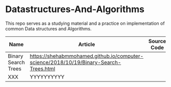 # Datastructures-And-Algorithms
This repo serves as a studying material and a practice on implementation of common Data structures and Algorithms.


| Name                       | Article                                                                                                                                   | Source Code                    |
|----------------------------|-------------------------------------------------------------------------------------------------------------------------------------------|--------------------------------|
| Binary Search Trees        | https://shehabmmohamed.github.io/computer-science/2018/10/19/Binary-Search-Trees.html                              |                                |
| XXX                        | YYYYYYYYYY                                                                                                                                |                                |
